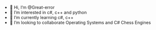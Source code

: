 - 👋 Hi, I’m @Great-error
- 👀 I’m interested in c#, c++ and python
- 🌱 I’m currently learning c#, c++
- 💞️ I’m looking to collaborate Operating Systems and C# Chess Engines

<!---
Great-error/Great-error is a ✨ special ✨ repository because its `README.md` (this file) appears on your GitHub profile.
You can click the Preview link to take a look at your changes.
--->
